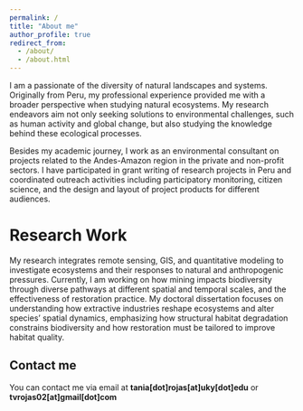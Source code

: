 ```yaml
---
permalink: /
title: "About me"
author_profile: true
redirect_from: 
  - /about/
  - /about.html
---
```


I am a passionate of the diversity of natural landscapes and systems. Originally from Peru, my professional experience provided me with a broader perspective when studying natural ecosystems. My research endeavors aim not only seeking solutions to environmental challenges, such as human activity and global change, but also studying the knowledge behind these ecological processes. 

Besides my academic journey, I work as an environmental consultant on projects related to the Andes-Amazon region in the private and non-profit sectors. I have participated in grant writing of research projects in Peru and coordinated outreach activities including participatory monitoring, citizen science, and the design and layout of project products for different audiences. 

Research Work
======
My research integrates remote sensing, GIS, and quantitative modeling to investigate ecosystems and their responses to natural and anthropogenic pressures. Currently, I am working on how mining impacts biodiversity through diverse pathways at different spatial and temporal scales, and the effectiveness of restoration practice. My doctoral dissertation focuses on understanding how extractive industries reshape ecosystems and alter species’ spatial dynamics, emphasizing how structural habitat degradation constrains biodiversity and how restoration must be tailored to improve habitat quality.

Contact me
------
You can contact me via email at **tania[dot]rojas[at]uky[dot]edu** or **tvrojas02[at]gmail[dot]com**
